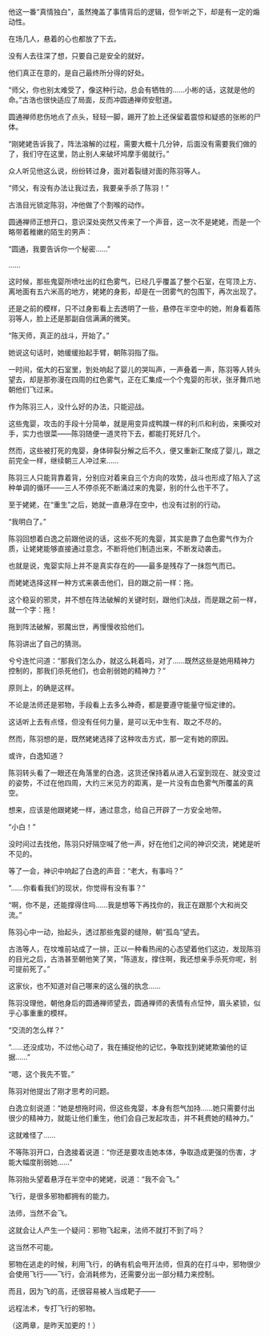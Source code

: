 他这一番“真情独白”，虽然掩盖了事情背后的逻辑，但乍听之下，却是有一定的煽动性。

在场几人，悬着的心也都放了下去。

没有人去往深了想，只要自己是安全的就好。

他们真正在意的，是自己最终所分得的好处。

“师父，你也别太难受了，像这种行动，总会有牺牲的……小彬的话，这就是他的命。”古浩也很快适应了局面，反而冲圆通禅师安慰道。

圆通禅师悲伤地点了点头，轻轻一脚，踢开了脸上还保留着震惊和疑惑的张彬的尸体。

“刚姥姥告诉我了，阵法溶解的过程，需要大概十几分钟，后面没有需要我们做的了，我们守在这里，防止别人来破坏鸠摩手偈就行。”

众人听见他这么说，纷纷转过身，面对着裂缝对面的陈羽等人。

“师父，有没有办法让我过去，我要亲手杀了陈羽！”

古浩目光锁定陈羽，冲他做了个割喉的动作。

圆通禅师正想开口，意识深处突然又传来了一个声音，这一次不是姥姥，而是一个略带着稚嫩的陌生的男声：

“圆通，我要告诉你一个秘密……”

……

这时候，那些鬼婴所喷吐出的红色雾气，已经几乎覆盖了整个石室，在穹顶上方、离地面有五六米高的地方，姥姥的身影，却是在一团雾气的包围下，再次出现了。

还是之前的模样，只不过身影看上去透明了一些，悬停在半空中的她，附身看着陈羽等人，脸上还是那副自信满满的微笑。

“陈天师，真正的战斗，开始了。”

她说这句话时，她缓缓抬起手臂，朝陈羽指了指。

一时间，偌大的石室里，到处响起了婴儿的哭叫声，一声叠着一声，陈羽等人转头望去，却是那弥漫在四周的红色雾气，正在汇集成一个个鬼婴的形状，张牙舞爪地朝他们飞过来。

作为陈羽三人，没什么好的办法，只能迎战。

这些鬼婴，攻击的手段十分简单，就是用变异成鸭蹼一样的利爪和利齿，来撕咬对手，实力也很菜——陈羽随便一道灵符下去，都能打死好几个。

然而，这些被打死的鬼婴，身体碎裂分解之后不久，便又重新汇聚成了婴儿，跟之前完全一样，继续朝三人冲过来……

陈羽三人只能背靠着背，分别应对着来自三个方向的攻势，战斗也形成了陷入了这种单调的循环——三人不停杀死不断涌过来的鬼婴，别的什么也干不了。

至于姥姥，在“重生”之后，她就一直悬浮在空中，也没有过别的行动。

“我明白了。”

陈羽回想着白逸之前跟他说的话，这些不死的鬼婴，其实是靠了血色雾气作为介质，让姥姥能够直接通过意念，不断将他们制造出来，不断发动袭击。

也就是说，鬼婴实际上并不是真实存在的——最多是残存了一抹怨气而已。

而姥姥选择这样一种方式来袭击他们，目的跟之前一样：拖。

这个稳妥的邪灵，并不想在阵法破解的关键时刻，跟他们决战，而是跟之前一样，就一个字：拖！

拖到阵法破解，邪魔出世，再慢慢收拾他们。

陈羽讲出了自己的猜测。

兮兮连忙问道：“那我们怎么办，就这么耗着吗，对了……既然这些是她用精神力控制的，那我们杀死他们，也会削弱她的精神力？”

原则上，的确是这样。

不论是法师还是邪物，手段看上去多么神奇，都是要遵守能量守恒定律的。

这话听上去有点怪，但没有任何力量，是可以无中生有、取之不尽的。

然而，陈羽想的是，既然姥姥选择了这种攻击方式，那一定有她的原因。

或许，白逸知道？

陈羽转头看了一眼还在角落里的白逸，这货还保持着从进入石室到现在、就没变过的姿势，不过在他四周，大约三米见方的距离，是一片没有血色雾气所覆盖的真空。

想来，应该是他跟姥姥一样，通过意念，给自己开辟了一方安全地带。

“小白！”

没时间过去找他，陈羽只好隔空喊了他一声，好在他们之间的神识交流，姥姥是听不见的。

等了一会，神识中响起了白逸的声音：“老大，有事吗？”

“……你看看我们的现状，你觉得有没有事？”

“啊，你不是，还能撑得住吗……我是想等下再找你的，我正在跟那个大和尚交流。”

陈羽心中一动，抬起头，透过那些鬼婴的缝隙，朝“孤岛”望去。

古浩等人，在坟堆前站成了一排，正以一种看热闹的心态望着他们这边，发现陈羽的目光之后，古浩甚至朝他笑了笑，“陈道友，撑住啊，我还想亲手杀死你呢，别可提前死了。”

这家伙，也不知道对自己哪来的这么强的执念……

陈羽没理他，朝他身后的圆通禅师望去，圆通禅师的表情有点怔忡，眉头紧锁，似乎心事重重的模样。

“交流的怎么样？”

“……还没成功，不过他心动了，我在捕捉他的记忆，争取找到姥姥欺骗他的证据……”

“嗯，这个我先不管。”

陈羽对他提出了刚才思考的问题。

白逸立刻说道：“她是想拖时间，但这些鬼婴，本身有怨气加持……她只需要付出很少的精神力，就能让他们重生，他们会自己发起攻击，并不耗费她的精神力。”

这就难怪了……

不等陈羽开口，白逸接着说道：“你还是要攻击她本体，争取造成更强的伤害，才能大幅度削弱她……”

陈羽抬头望着悬浮在半空中的姥姥，说道：“我不会飞。”

飞行，是很多邪物都拥有的能力。

法师，当然不会飞。

这就会让人产生一个疑问：邪物飞起来，法师不就打不到了吗？

这当然不可能。

邪物在逃走的时候，利用飞行，的确有机会甩开法师，但真的在打斗中，邪物很少会使用飞行——飞行，会消耗修为，还需要分出一部分精力来控制。

而且，因为飞的高，还很容易被人当成靶子——

远程法术，专打飞行的邪物。

（这两章，是昨天加更的！）
